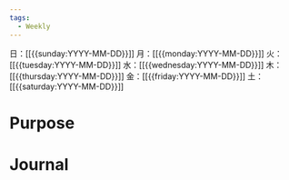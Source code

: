 ```yaml
---
tags:
  - Weekly
---
```

日：[[{{sunday:YYYY-MM-DD}}]]
月：[[{{monday:YYYY-MM-DD}}]]
火：[[{{tuesday:YYYY-MM-DD}}]]
水：[[{{wednesday:YYYY-MM-DD}}]]
木：[[{{thursday:YYYY-MM-DD}}]]
金：[[{{friday:YYYY-MM-DD}}]]
土：[[{{saturday:YYYY-MM-DD}}]]
# Purpose

# Journal
